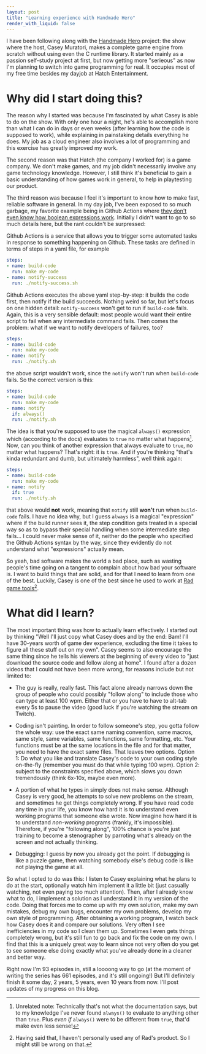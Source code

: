 ```yaml
---
layout: post
title: "Learning experience with Handmade Hero"
render_with_liquid: false
---
```


I have been following along with the [Handmade
Hero](https://handmadehero.org/) project: the show where the host, Casey
Muratori, makes a complete game engine from scratch without using even the
C runtime library. It started mainly as a passion self-study project at
first, but now getting more "serieous" as now I'm planning to switch into
game programming for real. It occupies most of my free time besides my
dayjob at Hatch Entertainment.

# Why did I start doing this?

The reason why I started was because I'm fascinated by what Casey is able
to do on the show. With only one hour a night, he's able to accomplish more
than what I can do in days or even weeks (after learning how the code is
supposed to work), while explaining in painstaking details everything he
does. My job as a cloud engineer also involves a lot of programming and
this exercise has greatly improved my work.

The second reason was that Hatch (the company I worked for) is a game
company. We don't make games, and my job didn't necessarily involve any
game technology knowledge. However, I still think it's beneficial to gain a
basic understanding of how games work in general, to help in playtesting
our product.

The third reason was because I feel it's important to know how to make
fast, reliable software in general. In my day job, I've been exposed to so
much garbage, my favorite example being in Github Actions where [they don't
even know how boolean expressions
work](https://docs.github.com/en/actions/learn-github-actions/expressions#always).
Initially I didn't want to go to so much details here, but the rant
couldn't be surpressed:

Github Actions is a service that allows you to trigger some automated tasks
in response to something happening on Github. These tasks are defined in
terms of steps in a yaml file, for example

```yaml
steps:
- name: build-code
  run: make my-code
- name: notify-success
  run: ./notify-success.sh
```

Github Actions executes the above yaml step-by-step: it builds the code
first, then notify if the build succeeds. Nothing weird so far, but let's
focus on one hidden detail: `notify-success` won't get to run if
`build-code` fails. Again, this is a very sensible default: most people
would want their entire script to fail when any intermediate command
fails. Then comes the problem: what if we want to notify developers of
failures, too?

```yaml
steps:
- name: build-code
  run: make my-code
- name: notify
  run: ./notify.sh
```

the above script wouldn't work, since the `notify` won't run when
`build-code` fails. So the correct version is this:

```yaml
steps:
- name: build-code
  run: make my-code
- name: notify
  if: always()
  run: ./notify.sh
```

The idea is that you're supposed to use the magical `always()` expression
which (according to the docs) evaluates to `true` no matter what
happens[^always]. Now, can you think of another expression that always
evaluate to `true`, no matter what happens? That's right: it is `true`. And
if you're thinking "that's kinda redundant and dumb, but ultimately
harmless", well think again:

```yaml
steps:
- name: build-code
  run: make my-code
- name: notify
  if: true
  run: ./notify.sh
```

that above would **not** work, meaning that `notify` still **won't** run
when `build-code` fails. I have no idea why, but I guess `always` is a
magical "expression" where if the build runner sees it, the step condition
gets treated in a special way so as to bypass their special handling when
some intermediate step fails... I could never make sense of it, neither do
the people who specified the Github Actions syntax by the way, since they
evidently do not understand what "expressions" actually mean.

So yeah, bad software makes the world a bad place, such as wasting people's
time going on a tangent to complain about how bad your software is. I want
to build things that are solid, and for that I need to learn from one of
the best. Luckily, Casey is one of the best since he used to work at [Rad
game tools](http://www.radgametools.com/)[^rad].

# What did I learn?

The most important thing was how to actually learn effectively. I started
out by thinking "Well I'll just copy what Casey does and by the end: Bam!
I'll have 30-years worth of game dev experience, excluding the time it
takes to figure all these stuff out on my own". Casey seems to also
encourage the same thing since he tells his viewers at the beginning of
every video to "just download the source code and follow along at home". I
found after a dozen videos that I could not have been more wrong, for
reasons include but not limited to:

- The guy is really, really fast. This fact alone already narrows down the
  group of people who could possibly "follow along" to include those who
  can type at least 100 wpm. Either that or you have to have to alt-tab
  every 5s to pause the video (good luck if you're watching the stream on
  Twitch).

- Coding isn't painting. In order to follow someone's step, you gotta
  follow the whole way: use the exact same naming convention, same macros,
  same style, same variables, same functions, same formatting, etc. Your
  functions must be at the same locations in the file and for that matter,
  you need to have the exact same files. That leaves two options. Option 1:
  Do what you like and translate Casey's code to your own coding style
  on-the-fly (remember you must do that while typing 100 wpm). Option 2:
  subject to the constraints specified above, which slows you down
  tremendously (think 6x-10x, maybe even more).

- A portion of what he types in simply does not make sense. Although Casey
  is very good, he attempts to solve new problems on the stream, and
  sometimes he get things completely wrong. If you have read code any time
  in your life, you know how hard it is to understand even working programs
  that someone else wrote. Now imagine how hard it is to understand
  *non-working* programs (frankly, it's impossible). Therefore, if you're
  "following along", 100% chance is you're just training to become a
  stenographer by parroting what's already on the screen and not actually
  thinking.

- Debugging: I guess by now you already got the point. If debugging is like
  a puzzle game, then watching somebody else's debug code is like not
  playing the game at all.

So what I opted to do was this: I listen to Casey explaining what he plans
to do at the start, optionally watch him implement it a little bit (just
casually watching, not even paying too much attention). Then, after I
already know what to do, I implement a solution as I understand it in my
version of the code. Doing that forces me to come up with my own solution,
make my own mistakes, debug my own bugs, encounter my own problems, develop
my own style of programming. After obtaining a working program, I watch
back how Casey does it and compare our solutions. Very often I see
inefficiencies in my code so I clean them up. Sometimes I even gets things
completely wrong, but it's still fun to go back and fix the code on my
own. I find that this is a uniquely great way to learn since not very often
do you get to see someone else doing exactly what you've already done in a
cleaner and better way.

Right now I'm 93 episodes in, still a loooong way to go (at the moment of
writing the series has 661 episodes, and it's still ongoing!) But I'll
definitely finish it some day, 2 years, 5 years, even 10 years from
now. I'll post updates of my progress on this blog.

[^always]: Unrelated note: Technically that's not what the documentation
    says, but to my knowledge I've never found `always()` to evaluate to
    anything other than `true`. Plus *even if* `always()` were to be different
    from `true`, that'd make even less sense!

[^rad]: Having said that, I haven't personally used any of Rad's
    product. So I might still be wrong on that.
